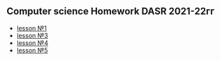 ## Computer science Homework DASR 2021-22гг

- [lesson №1](https://github.com/serikov1/infa/tree/main/дз-1)
- [lesson №3](https://github.com/serikov1/infa/tree/main/дз-3%20неделя)
- [lesson №4](https://github.com/serikov1/infa/tree/main/дз-4%20неделя)
- [lesson №5](https://github.com/serikov1/infa/tree/main/homework/H_W%205%20week)
